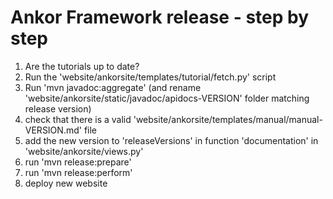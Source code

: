 # Ankor Framework release - step by step

1. Are the tutorials up to date?
2. Run the 'website/ankorsite/templates/tutorial/fetch.py' script
3. Run 'mvn javadoc:aggregate' (and rename 'website/ankorsite/static/javadoc/apidocs-VERSION' folder matching release version)
4. check that there is a valid 'website/ankorsite/templates/manual/manual-VERSION.md' file
5. add the new version to 'releaseVersions' in function 'documentation' in 'website/ankorsite/views.py'
6. run 'mvn release:prepare'
7. run 'mvn release:perform'
8. deploy new website
